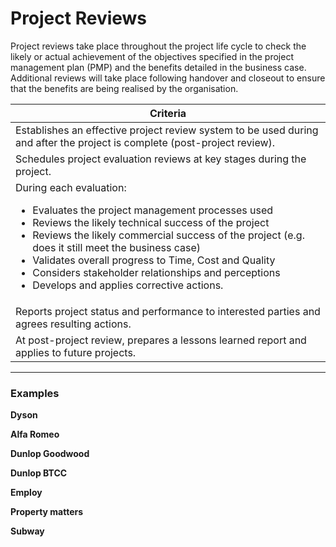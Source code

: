 # Project Reviews
Project reviews take place throughout the project life cycle to check the likely or actual achievement of the objectives specified in the project management plan (PMP) and the benefits detailed in the business case. Additional reviews will take place following handover and closeout to ensure that the benefits are being realised by the organisation. 

|  Criteria |
|---|
| Establishes an effective project review system to be used during and after the project is complete (post-project review).  |
|  Schedules project evaluation reviews at key stages during the project. |
| During each evaluation:<ul><li>Evaluates the project management processes used</li><li>Reviews the likely technical success of the project</li><li>Reviews the likely commercial success of the project (e.g. does it still meet the business case)</li><li>Validates overall progress to Time, Cost and Quality</li><li>Considers stakeholder relationships and perceptions</li><li>Develops and applies corrective actions.</li></ul>| 
| Reports project status and performance to interested parties and agrees resulting actions.| 
|  At post-project review, prepares a lessons learned report and applies to future projects.| 

<hr>

### Examples

**Dyson**


**Alfa Romeo**


**Dunlop Goodwood**


**Dunlop BTCC**


**Employ**


**Property matters**


**Subway**


